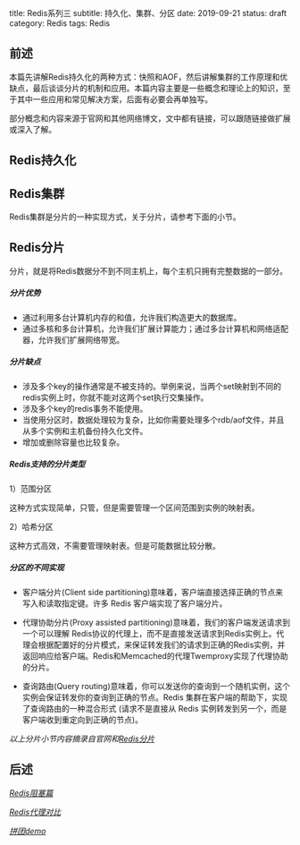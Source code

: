 title: Redis系列三
subtitle: 持久化、集群、分区
date: 2019-09-21
status: draft 
category: Redis
tags: Redis

## 前述

本篇先讲解Redis持久化的两种方式：快照和AOF，然后讲解集群的工作原理和优缺点，最后谈谈分片的机制和应用。本篇内容主要是一些概念和理论上的知识，至于其中一些应用和常见解决方案，后面有必要会再单独写。

部分概念和内容来源于官网和其他网络博文，文中都有链接，可以跟随链接做扩展或深入了解。

## Redis持久化

## Redis集群

Redis集群是分片的一种实现方式，关于分片，请参考下面的小节。

## Redis分片

分片，就是将Redis数据分不到不同主机上，每个主机只拥有完整数据的一部分。

##### 分片优势

- 通过利用多台计算机内存的和值，允许我们构造更大的数据库。
- 通过多核和多台计算机，允许我们扩展计算能力；通过多台计算机和网络适配器，允许我们扩展网络带宽。

##### 分片缺点

- 涉及多个key的操作通常是不被支持的。举例来说，当两个set映射到不同的redis实例上时，你就不能对这两个set执行交集操作。
- 涉及多个key的redis事务不能使用。
- 当使用分区时，数据处理较为复杂，比如你需要处理多个rdb/aof文件，并且从多个实例和主机备份持久化文件。
- 增加或删除容量也比较复杂。

##### Redis支持的分片类型

1）范围分区

这种方式实现简单，只管，但是需要管理一个区间范围到实例的映射表。

2）哈希分区

这种方式高效，不需要管理映射表。但是可能数据比较分散。

##### 分区的不同实现

- 客户端分片(Client side partitioning)意味着，客户端直接选择正确的节点来写入和读取指定键。许多 Redis 客户端实现了客户端分片。

- 代理协助分片(Proxy assisted partitioning)意味着，我们的客户端发送请求到一个可以理解 Redis协议的代理上，而不是直接发送请求到Redis实例上。代理会根据配置好的分片模式，来保证转发我们的请求到正确的Redis实例，并返回响应给客户端。Redis和Memcached的代理Twemproxy实现了代理协助的分片。

- 查询路由(Query routing)意味着，你可以发送你的查询到一个随机实例，这个实例会保证转发你的查询到正确的节点。Redis 集群在客户端的帮助下，实现了查询路由的一种混合形式 (请求不是直接从 Redis 实例转发到另一个，而是客户端收到重定向到正确的节点)。

*以上分片小节内容摘录自官网和[Redis分片](https://www.cnblogs.com/houziwty/p/5167075.html)*

## 后述

*[Redis阻塞篇](https://blog.csdn.net/linbiaorui/article/details/79822318)*

*[Redis代理对比](https://www.jianshu.com/p/dfd28d3b545f)*

*[拼团demo]()*